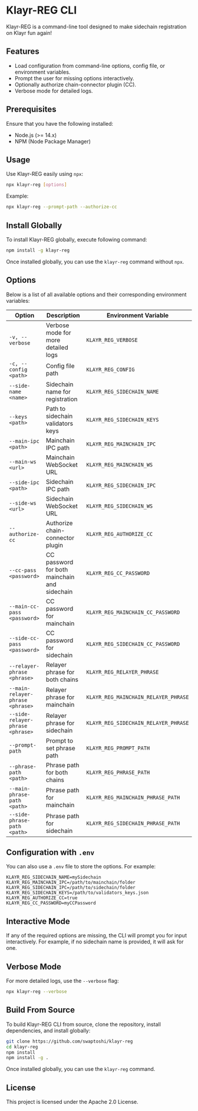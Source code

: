 # Klayr-REG CLI

Klayr-REG is a command-line tool designed to make sidechain registration on Klayr fun again!

## Features

- Load configuration from command-line options, config file, or environment variables.
- Prompt the user for missing options interactively.
- Optionally authorize chain-connector plugin (CC).
- Verbose mode for detailed logs.

## Prerequisites

Ensure that you have the following installed:

- Node.js (>= 14.x)
- NPM (Node Package Manager)

## Usage

Use Klayr-REG easily using `npx`:

```bash
npx klayr-reg [options]
```

Example:

```bash
npx klayr-reg --prompt-path --authorize-cc
```

## Install Globally

To install Klayr-REG globally, execute following command:

```bash
npm install -g klayr-reg
```

Once installed globally, you can use the `klayr-reg` command without `npx`.

## Options

Below is a list of all available options and their corresponding environment variables:

| Option                           | Description                                  | Environment Variable                 |
| -------------------------------- | -------------------------------------------- | ------------------------------------ |
| `-v, --verbose`                  | Verbose mode for more detailed logs          | `KLAYR_REG_VERBOSE`                  |
| `-c, --config <path>`            | Config file path                             | `KLAYR_REG_CONFIG`                   |
| `--side-name <name>`             | Sidechain name for registration              | `KLAYR_REG_SIDECHAIN_NAME`           |
| `--keys <path>`                  | Path to sidechain validators keys            | `KLAYR_REG_SIDECHAIN_KEYS`           |
| `--main-ipc <path>`              | Mainchain IPC path                           | `KLAYR_REG_MAINCHAIN_IPC`            |
| `--main-ws <url>`                | Mainchain WebSocket URL                      | `KLAYR_REG_MAINCHAIN_WS`             |
| `--side-ipc <path>`              | Sidechain IPC path                           | `KLAYR_REG_SIDECHAIN_IPC`            |
| `--side-ws <url>`                | Sidechain WebSocket URL                      | `KLAYR_REG_SIDECHAIN_WS`             |
| `--authorize-cc`                 | Authorize chain-connector plugin             | `KLAYR_REG_AUTHORIZE_CC`             |
| `--cc-pass <password>`           | CC password for both mainchain and sidechain | `KLAYR_REG_CC_PASSWORD`              |
| `--main-cc-pass <password>`      | CC password for mainchain                    | `KLAYR_REG_MAINCHAIN_CC_PASSWORD`    |
| `--side-cc-pass <password>`      | CC password for sidechain                    | `KLAYR_REG_SIDECHAIN_CC_PASSWORD`    |
| `--relayer-phrase <phrase>`      | Relayer phrase for both chains               | `KLAYR_REG_RELAYER_PHRASE`           |
| `--main-relayer-phrase <phrase>` | Relayer phrase for mainchain                 | `KLAYR_REG_MAINCHAIN_RELAYER_PHRASE` |
| `--side-relayer-phrase <phrase>` | Relayer phrase for sidechain                 | `KLAYR_REG_SIDECHAIN_RELAYER_PHRASE` |
| `--prompt-path`                  | Prompt to set phrase path                    | `KLAYR_REG_PROMPT_PATH`              |
| `--phrase-path <path>`           | Phrase path for both chains                  | `KLAYR_REG_PHRASE_PATH`              |
| `--main-phrase-path <path>`      | Phrase path for mainchain                    | `KLAYR_REG_MAINCHAIN_PHRASE_PATH`    |
| `--side-phrase-path <path>`      | Phrase path for sidechain                    | `KLAYR_REG_SIDECHAIN_PHRASE_PATH`    |

## Configuration with `.env`

You can also use a `.env` file to store the options. For example:

```
KLAYR_REG_SIDECHAIN_NAME=mySidechain
KLAYR_REG_MAINCHAIN_IPC=/path/to/mainchain/folder
KLAYR_REG_SIDECHAIN_IPC=/path/to/sidechain/folder
KLAYR_REG_SIDECHAIN_KEYS=/path/to/validators_keys.json
KLAYR_REG_AUTHORIZE_CC=true
KLAYR_REG_CC_PASSWORD=myCCPassword
```

## Interactive Mode

If any of the required options are missing, the CLI will prompt you for input interactively. For example, if no sidechain name is provided, it will ask for one.

## Verbose Mode

For more detailed logs, use the `--verbose` flag:

```bash
npx klayr-reg --verbose
```

## Build From Source

To build Klayr-REG CLI from source, clone the repository, install dependencies, and install globally:

```bash
git clone https://github.com/swaptoshi/klayr-reg
cd klayr-reg
npm install
npm install -g .
```

Once installed globally, you can use the `klayr-reg` command.

## License

This project is licensed under the Apache 2.0 License.
